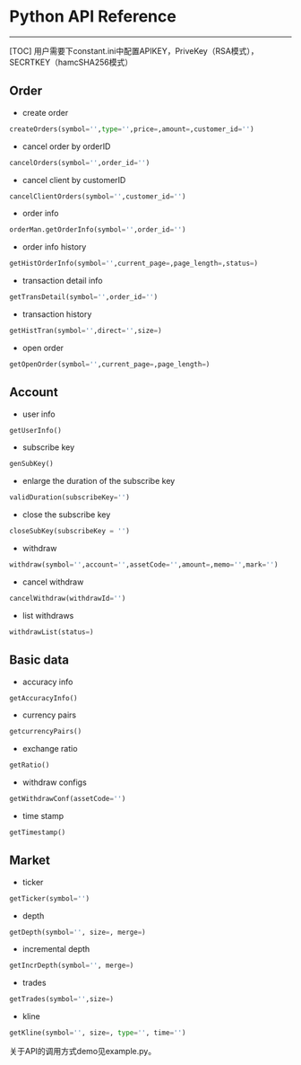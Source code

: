 # Python API Reference

---
[TOC]
用户需要下constant.ini中配置APIKEY，PriveKey（RSA模式），SECRTKEY（hamcSHA256模式）

## Order

- create order
```python
createOrders(symbol='',type='',price=,amount=,customer_id='')
```
- cancel order by orderID
```python
cancelOrders(symbol='',order_id='')
```
- cancel client by customerID
```python
cancelClientOrders(symbol='',customer_id='')
```
- order info
```python
orderMan.getOrderInfo(symbol='',order_id='')
```
- order info history
```python
getHistOrderInfo(symbol='',current_page=,page_length=,status=)
```
- transaction detail info
```python
getTransDetail(symbol='',order_id='')
```
- transaction history
```python
getHistTran(symbol='',direct='',size=)
```
- open order
```python
getOpenOrder(symbol='',current_page=,page_length=)
```


## Account
- user info
```python
getUserInfo()
```
- subscribe key
```python
genSubKey()
```
- enlarge the duration of the subscribe key
```python
validDuration(subscribeKey='')
```

- close the subscribe key
```python
closeSubKey(subscribeKey = '')
```
- withdraw
```python
withdraw(symbol='',account='',assetCode='',amount=,memo='',mark='')
```

- cancel withdraw
```python
cancelWithdraw(withdrawId='')
```
- list withdraws
```python
withdrawList(status=)
```


## Basic data
- accuracy info
```python
getAccuracyInfo()
```
- currency pairs
```python
getcurrencyPairs()
```
- exchange ratio
```python
getRatio()
```
- withdraw configs
```python
getWithdrawConf(assetCode='')
```
- time stamp
```python
getTimestamp()
```

## Market

- ticker
```python
getTicker(symbol='')
```
- depth
```python
getDepth(symbol='', size=, merge=)
```
- incremental depth
```python
getIncrDepth(symbol='', merge=)
```

- trades
```python
getTrades(symbol='',size=)
```
- kline
```python
getKline(symbol='', size=, type='', time='')
```

关于API的调用方式demo见example.py。